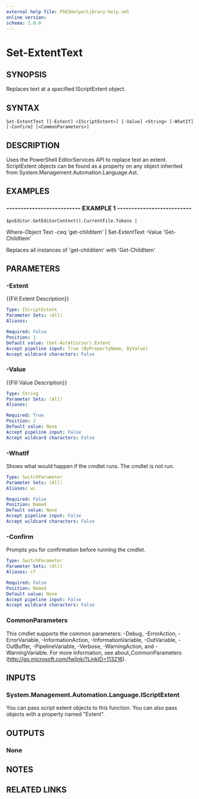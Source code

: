 ```yaml
---
external help file: PSESHelperLibrary-help.xml
online version: 
schema: 2.0.0
---
```


# Set-ExtentText

## SYNOPSIS
Replaces text at a specified IScriptExtent object.

## SYNTAX

```
Set-ExtentText [[-Extent] <IScriptExtent>] [-Value] <String> [-WhatIf] [-Confirm] [<CommonParameters>]
```

## DESCRIPTION
Uses the PowerShell EditorServices API to replace text an extent.
ScriptExtent objects can
be found as a property on any object inherited from System.Management.Automation.Language.Ast.

## EXAMPLES

### -------------------------- EXAMPLE 1 --------------------------
```
$psEditor.GetEditorContext().CurrentFile.Tokens |
```

Where-Object Text -ceq 'get-childitem' |
    Set-ExtentText -Value 'Get-ChildItem'

Replaces all instances of 'get-childitem' with 'Get-ChildItem'

## PARAMETERS

### -Extent
{{Fill Extent Description}}

```yaml
Type: IScriptExtent
Parameter Sets: (All)
Aliases: 

Required: False
Position: 1
Default value: (Get-AstAtCursor).Extent
Accept pipeline input: True (ByPropertyName, ByValue)
Accept wildcard characters: False
```

### -Value
{{Fill Value Description}}

```yaml
Type: String
Parameter Sets: (All)
Aliases: 

Required: True
Position: 2
Default value: None
Accept pipeline input: False
Accept wildcard characters: False
```

### -WhatIf
Shows what would happen if the cmdlet runs.
The cmdlet is not run.

```yaml
Type: SwitchParameter
Parameter Sets: (All)
Aliases: wi

Required: False
Position: Named
Default value: None
Accept pipeline input: False
Accept wildcard characters: False
```

### -Confirm
Prompts you for confirmation before running the cmdlet.

```yaml
Type: SwitchParameter
Parameter Sets: (All)
Aliases: cf

Required: False
Position: Named
Default value: None
Accept pipeline input: False
Accept wildcard characters: False
```

### CommonParameters
This cmdlet supports the common parameters: -Debug, -ErrorAction, -ErrorVariable, -InformationAction, -InformationVariable, -OutVariable, -OutBuffer, -PipelineVariable, -Verbose, -WarningAction, and -WarningVariable. For more information, see about_CommonParameters (http://go.microsoft.com/fwlink/?LinkID=113216).

## INPUTS

### System.Management.Automation.Language.IScriptExtent
You can pass script extent objects to this function.  You can also pass objects with a property
named "Extent".

## OUTPUTS

### None

## NOTES

## RELATED LINKS


